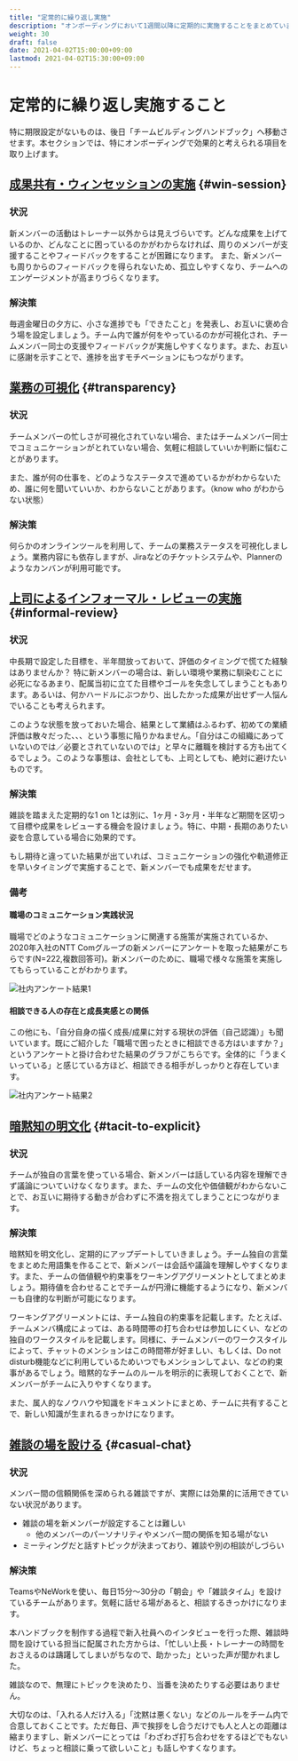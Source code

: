 ```yaml
---
title: "定常的に繰り返し実施"
description: "オンボーディングにおいて1週間以降に定期的に実施することをまとめています"
weight: 30
draft: false
date: 2021-04-02T15:00:00+09:00
lastmod: 2021-04-02T15:30:00+09:00
---
```


# 定常的に繰り返し実施すること

特に期限設定がないものは、後日「チームビルディングハンドブック」へ移動させます。本セクションでは、特にオンボーディングで効果的と考えられる項目を取り上げます。

## [成果共有・ウィンセッションの実施](#win-session) {#win-session}

### 状況

新メンバーの活動はトレーナー以外からは見えづらいです。どんな成果を上げているのか、どんなことに困っているのかがわからなければ、周りのメンバーが支援することやフィードバックをすることが困難になります。
また、新メンバーも周りからのフィードバックを得られないため、孤立しやすくなり、チームへのエンゲージメントが高まりづらくなります。

### 解決策

毎週金曜日の夕方に、小さな進捗でも「できたこと」を発表し、お互いに褒め合う場を設定しましょう。チーム内で誰が何をやっているのかが可視化され、チームメンバー同士の支援やフィードバックが実施しやすくなります。また、お互いに感謝を示すことで、進捗を出すモチベーションにもつながります。

## [業務の可視化](#transparency) {#transparency}

### 状況

チームメンバーの忙しさが可視化されていない場合、またはチームメンバー同士でコミュニケーションがとれていない場合、気軽に相談していいか判断に悩むことがあります。

また、誰が何の仕事を、どのようなステータスで進めているかがわからないため、誰に何を聞いていいか、わからないことがあります。（know who がわからない状態）

### 解決策

何らかのオンラインツールを利用して、チームの業務ステータスを可視化しましょう。業務内容にも依存しますが、Jiraなどのチケットシステムや、Plannerのようなカンバンが利用可能です。

## [上司によるインフォーマル・レビューの実施](#informal-review) {#informal-review}

### 状況

中長期で設定した目標を、半年間放っておいて、評価のタイミングで慌てた経験はありませんか？
特に新メンバーの場合は、新しい環境や業務に馴染むことに必死になるあまり、配属当初に立てた目標やゴールを失念してしまうこともあります。あるいは、何かハードルにぶつかり、出したかった成果が出せず一人悩んでいることも考えられます。

このような状態を放っておいた場合、結果として業績はふるわず、初めての業績評価は散々だった、、、という事態に陥りかねません。「自分はこの組織にあっていないのでは／必要とされていないのでは」と早々に離職を検討する方も出てくるでしょう。このような事態は、会社としても、上司としても、絶対に避けたいものです。

### 解決策

雑談を踏まえた定期的な1 on 1とは別に、1ヶ月・3ヶ月・半年など期間を区切って目標や成果をレビューする機会を設けましょう。特に、中期・長期のありたい姿を合意している場合に効果的です。

もし期待と違っていた結果が出ていれば、コミュニケーションの強化や軌道修正を早いタイミングで実施することで、新メンバーでも成果をだせます。

### 備考

#### 職場のコミュニケーション実践状況

職場でどのようなコミュニケーションに関連する施策が実施されているか、2020年入社のNTT Comグループの新メンバーにアンケートを取った結果がこちらです(N=222,複数回答可)。新メンバーのために、職場で様々な施策を実施してもらっていることがわかります。

![社内アンケート結果1](/onboarding-handbook/survey1.png)

#### 相談できる人の存在と成長実感との関係

この他にも、「自分自身の描く成長/成果に対する現状の評価（自己認識）」も聞いています。既にご紹介した「職場で困ったときに相談できる方はいますか？」というアンケートと掛け合わせた結果のグラフがこちらです。全体的に「うまくいっている」と感じている方ほど、相談できる相手がしっかりと存在しています。
 
![社内アンケート結果2](/onboarding-handbook/survey2.png)

## [暗黙知の明文化](#tacit-to-explicit) {#tacit-to-explicit}

### 状況

チームが独自の言葉を使っている場合、新メンバーは話している内容を理解できず議論についていけなくなります。また、チームの文化や価値観がわからないことで、お互いに期待する動きが合わずに不満を抱えてしまうことにつながります。

### 解決策

暗黙知を明文化し、定期的にアップデートしていきましょう。チーム独自の言葉をまとめた用語集を作ることで、新メンバーは会話や議論を理解しやすくなります。また、チームの価値観や約束事をワーキングアグリーメントとしてまとめましょう。期待値を合わせることでチームが円滑に機能するようになり、新メンバーも自律的な判断が可能になります。

ワーキングアグリーメントには、チーム独自の約束事を記載します。たとえば、チームメンバ構成によっては、ある時間帯の打ち合わせは参加しにくい、などの独自のワークスタイルを記載します。同様に、チームメンバーのワークスタイルによって、チャットのメンションはこの時間帯が好ましい、もしくは、Do not disturb機能などに利用しているためいつでもメンションしてよい、などの約束事があるでしょう。暗黙的なチームのルールを明示的に表現しておくことで、新メンバーがチームに入りやすくなります。

また、属人的なノウハウや知識をドキュメントにまとめ、チームに共有することで、新しい知識が生まれるきっかけになります。

## [雑談の場を設ける](#casual-chat) {#casual-chat}

### 状況

メンバー間の信頼関係を深められる雑談ですが、実際には効果的に活用できていない状況があります。

- 雑談の場を新メンバーが設定することは難しい
    - 他のメンバーのパーソナリティやメンバー間の関係を知る場がない
- ミーティングだと話すトピックが決まっており、雑談や別の相談がしづらい

### 解決策

TeamsやNeWorkを使い、毎日15分～30分の「朝会」や「雑談タイム」を設けているチームがあります。気軽に話せる場があると、相談するきっかけになります。

本ハンドブックを制作する過程で新入社員へのインタビューを行った際、雑談時間を設けている担当に配属された方からは、「忙しい上長・トレーナーの時間をおさえるのは躊躇してしまいがちなので、助かった」といった声が聞かれました。

雑談なので、無理にトピックを決めたり、当番を決めたりする必要はありません。

大切なのは、「入れる人だけ入る」「沈黙は悪くない」などのルールをチーム内で合意しておくことです。ただ毎日、声で挨拶をし合うだけでも人と人との距離は縮まりますし、新メンバーにとっては「わざわざ打ち合わせをするほどでもないけど、ちょっと相談に乗って欲しいこと」も話しやすくなります。

